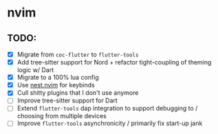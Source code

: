 # nvim

## TODO:
- [x] Migrate from `coc-flutter` to `flutter-tools`
- [x] Add tree-sitter support for Nord + refactor tight-coupling of theming logic w/ Dart
- [x] Migrate to a 100% lua config
- [x] Use [nest.nvim](https://github.com/LionC/nest.nvim) for keybinds
- [x] Cull shitty plugins that I don't use anymore
- [ ] Improve tree-sitter support for Dart
- [ ] Extend `flutter-tools` dap integration to support debugging to / choosing from multiple devices
- [ ] Improve `flutter-tools` asynchronicity / primarily fix start-up jank
